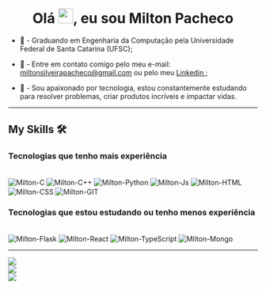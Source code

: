 <h1 align="center">Olá <img src="https://raw.githubusercontent.com/kaueMarques/kaueMarques/master/hi.gif" width="30px" height="30px">, eu sou Milton Pacheco</h1>
<!-- <h3 align="center">Sou desenvolvedor mobile</h3> -->

- 📕 - Graduando em Engenharia da Computação pela Universidade Federal de Santa Catarina (UFSC);

- 💬 - Entre em contato comigo pelo meu e-mail: miltonsilveirapacheco@gmail.com ou pelo meu <a href="https://www.linkedin.com/in/miltonspacheco/"> Linkedin </a>;

- 🚀 - Sou apaixonado por tecnologia, estou constantemente estudando para resolver problemas, criar produtos incríveis e impactar vidas.

<hr>

## My Skills 🛠

### Tecnologias que tenho mais experiência
<div style="display: inline_block"><br>
  <img align="center" alt="Milton-C" src="https://img.shields.io/badge/C-00599C?style=for-the-badge&logo=c&logoColor=white">
  <img align="center" alt="Milton-C++" src="https://img.shields.io/badge/C%2B%2B-00599C?style=for-the-badge&logo=c%2B%2B&logoColor=white">
  <img align="center" alt="Milton-Python" src="https://img.shields.io/badge/Python-14354C?style=for-the-badge&logo=python&logoColor=white">
  <img align="center" alt="Milton-Js" src="https://img.shields.io/badge/JavaScript-F7DF1E?style=for-the-badge&logo=javascript&logoColor=black">
  <img align="center" alt="Milton-HTML" src="https://img.shields.io/badge/HTML5-E34F26?style=for-the-badge&logo=html5&logoColor=white">
  <img align="center" alt="Milton-CSS" src="https://img.shields.io/badge/CSS3-1572B6?style=for-the-badge&logo=css3&logoColor=white">
  <img align="center" alt="Milton-GIT" src="https://img.shields.io/badge/GIT-E44C30?style=for-the-badge&logo=git&logoColor=white">
</div>

### Tecnologias que estou estudando ou tenho menos experiência
<div style="display: inline_block"><br>
  <img align="center" alt="Milton-Flask" src="https://img.shields.io/badge/Flask-000000?style=for-the-badge&logo=flask&logoColor=white">
  <img align="center" alt="Milton-React" src="https://img.shields.io/badge/React-20232A?style=for-the-badge&logo=react&logoColor=61DAFB">
  <img align="center" alt="Milton-TypeScript" src="https://img.shields.io/badge/TypeScript-007ACC?style=for-the-badge&logo=typescript&logoColor=white">
  <img align="center" alt="Milton-Mongo" src="https://img.shields.io/badge/MongoDB-4EA94B?style=for-the-badge&logo=mongodb&logoColor=white">
</div>

<hr>
 
![](https://github-readme-stats.vercel.app/api?username=miltonspacheco&theme=algolia&hide_border=false&include_all_commits=true&count_private=false)<br/>
![](https://github-readme-streak-stats.herokuapp.com/?user=miltonspacheco&theme=algolia&hide_border=false)<br/>
![](https://github-readme-stats.vercel.app/api/top-langs/?username=miltonspacheco&theme=algolia&hide_border=false&include_all_commits=true&count_private=false&layout=compact)
 <div> 
 
</div>
